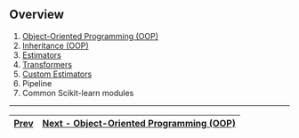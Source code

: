 ## Overview
1. [Object-Oriented Programming (OOP)](./object-oriented-programming.md)
2. [Inheritance (OOP)](./inheritance.md)
3. [Estimators](./estimators.md)
4. [Transformers](./transformers.md)
5. [Custom Estimators](./custom_estimators.md)
6. Pipeline
7. Common Scikit-learn modules

---
| [Prev](./index.md) | [Next - Object-Oriented Programming (OOP)](./object-oriented-programming.md) |
|:-------------------|-----------------------------------------------------------------------------:|
